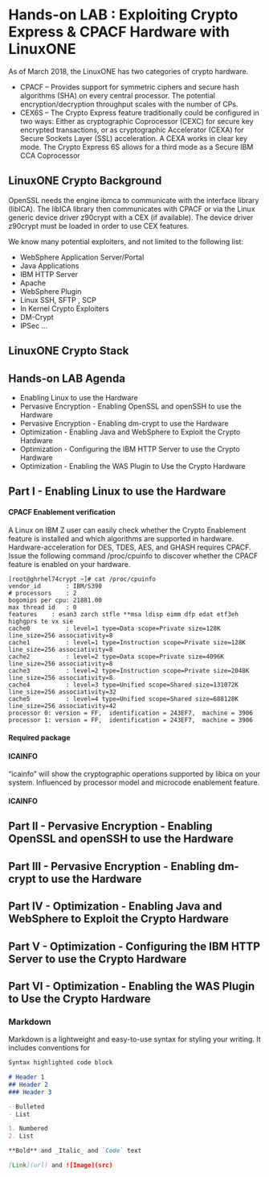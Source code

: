 # Hands-on LAB : Exploiting Crypto Express & CPACF Hardware with LinuxONE

As of March 2018, the LinuxONE has two categories of crypto hardware.
- CPACF – Provides support for symmetric ciphers and secure hash algorithms (SHA) on every central processor. The potential encryption/decryption throughput scales with the number of CPs.
- CEX6S – The Crypto Express feature traditionally could be configured in two ways: Either as cryptographic Coprocessor (CEXC) for secure key encrypted transactions, or as cryptographic Accelerator (CEXA) for Secure Sockets Layer (SSL) acceleration. A CEXA works in clear key mode. The Crypto Express 6S allows for a third mode as a Secure IBM CCA Coprocessor

## LinuxONE Crypto Background
OpenSSL needs the engine ibmca to communicate with the interface library (libICA). The libICA library then communicates with CPACF or via the Linux generic device driver z90crypt with a CEX (if available). The device driver z90crypt must be loaded in order to use CEX features.

We know many potential exploiters, and not limited to the following list:
- WebSphere Application Server/Portal
- Java Applications
- IBM HTTP Server
- Apache
- WebSphere Plugin
- Linux SSH, SFTP , SCP
- In Kernel Crypto Exploiters
- DM-Crypt
- IPSec
...
## LinuxONE Crypto Stack
<crypto stack picture here>
  
## Hands-on LAB Agenda
- Enabling Linux to use the Hardware
- Pervasive Encryption - Enabling OpenSSL and openSSH to use the Hardware
- Pervasive Encryption - Enabling dm-crypt to use the Hardware
- Optimization - Enabling Java and WebSphere to Exploit the Crypto Hardware
- Optimization - Configuring the IBM HTTP Server to use the Crypto Hardware
- Optimization - Enabling the WAS Plugin to Use the Crypto Hardware

## Part I - Enabling Linux to use the Hardware
#### CPACF Enablement verification
A Linux on IBM Z user can easily check whether the Crypto Enablement feature is installed
and which algorithms are supported in hardware. Hardware-acceleration for DES, TDES,
AES, and GHASH requires CPACF.
Issue the following command /proc/cpuinfo to discover whether the CPACF feature is enabled
on your hardware.
```
[root@ghrhel74crypt ~]# cat /proc/cpuinfo
vendor_id       : IBM/S390
# processors    : 2
bogomips per cpu: 21881.00
max thread id   : 0
features	: esan3 zarch stfle **msa ldisp eimm dfp edat etf3eh highgprs te vx sie 
cache0          : level=1 type=Data scope=Private size=128K line_size=256 associativity=8
cache1          : level=1 type=Instruction scope=Private size=128K line_size=256 associativity=8
cache2          : level=2 type=Data scope=Private size=4096K line_size=256 associativity=8
cache3          : level=2 type=Instruction scope=Private size=2048K line_size=256 associativity=8
cache4          : level=3 type=Unified scope=Shared size=131072K line_size=256 associativity=32
cache5          : level=4 type=Unified scope=Shared size=688128K line_size=256 associativity=42
processor 0: version = FF,  identification = 243EF7,  machine = 3906
processor 1: version = FF,  identification = 243EF7,  machine = 3906
```
#### Required package

#### ICAINFO
“icainfo” will show the cryptographic operations supported by libica on your system.
Influenced by processor model and microcode enablement feature.

#### ICAINFO

## Part II - Pervasive Encryption - Enabling OpenSSL and openSSH to use the Hardware
## Part III - Pervasive Encryption - Enabling dm-crypt to use the Hardware
## Part IV - Optimization - Enabling Java and WebSphere to Exploit the Crypto Hardware
## Part V - Optimization - Configuring the IBM HTTP Server to use the Crypto Hardware
## Part VI - Optimization - Enabling the WAS Plugin to Use the Crypto Hardware

### Markdown

Markdown is a lightweight and easy-to-use syntax for styling your writing. It includes conventions for

```markdown
Syntax highlighted code block

# Header 1
## Header 2
### Header 3

- Bulleted
- List

1. Numbered
2. List

**Bold** and _Italic_ and `Code` text

[Link](url) and ![Image](src)
```

